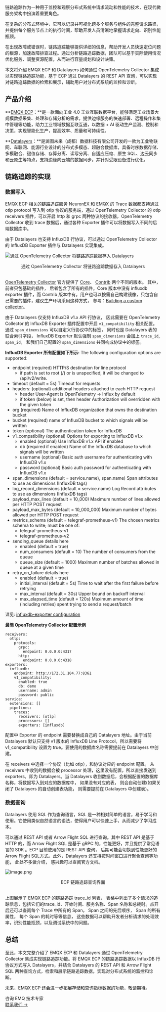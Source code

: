 链路追踪作为一种用于监控和观察分布式系统中请求流动和性能的技术，在现代微服务架构中扮演着重要角色。

在复杂的分布式环境中，它可以记录并可视化跨多个服务与组件的完整请求路径，并提供每个服务节点上的执行时间，帮助开发人员清晰地掌握请求走向、识别性能瓶颈。

在出现故障或错误时，链路追踪能够提供详细的信息，帮助开发人员快速定位问题的根源，加速故障排查过程。通过分析链路追踪数据，团队可以基于实际使用情况优化服务、调整资源配置，从而进行容量规划和设计决策。

本文将介绍 EMQX ECP 和 Datalayers 如何通过 OpenTelemetry Collector 集成以实现链路追踪功能，基于 ECP 通过 Datalayers 的 REST API 查询，可以实现对链路追踪数据的检索和展示，辅助用户对分布式系统的监控和诊断。

## 产品介绍

**[EMQX ECP](https://www.emqx.cn/products/emqx-ecp)：**是一款面向工业 4.0 工业互联数据平台，能够满足工业场景大规模数据采集、处理和存储分析的需求，提供边缘服务的快速部署、远程操作和集中管理等功能，助力工业领域数据互联互通，以数据 + AI 驱动生产监测、控制和决策，实现智能化生产，提高效率、质量和可持续性。

**[Datalayers](https://datalayers.cn/)：**是澜图未来（成都）数据科技有限公司开发的一款为工业物联网、车联网、能源行业设计的分布式多模态、超融合数据库，具备时序数据存储、多模融合、键值存储、存算分离、读写分离、自适应压缩、原生 SQL、边云同步和云原生等特点，支持边缘向云端的数据同步，并针对受限设备进行优化。

## 链路追踪的实现

### 数据写入

EMQX ECP 相关的链路追踪服务 NeuronEX 和 EMQX 的 Trace 数据都支持通过 otlp protocol 写入到 otlp 协议的服务端，通过 OpenTelemetry Collector 的 otlp receivers 插件，可以开启 http 和 grpc 两种协议的接收器，OpenTelemetry Collector 收到 trace 数据后，通过各种 Exporter 插件可以将数据写入不同的后端数据库中。

由于 Datalayers 也支持 InfluxDB 行协议，可以通过 OpenTelemetry Collector 的 InfluxDB Exporter 插件与 Datalayers 实现集成。

![通过 OpenTelemetry Collector 将链路追踪数据存入 Datalayers](https://assets.emqx.com/images/6f34f3cb1d31389729927fd2595f3a24.png)

<center>通过 OpenTelemetry Collector 将链路追踪数据存入 Datalayers</center>

<br>

[OpenTelemetry Collector](https://opentelemetry.io/docs/collector/) 官方提供了 [Core](https://hub.docker.com/r/otel/opentelemetry-collector/tags)、 [Contrib](https://hub.docker.com/r/otel/opentelemetry-collector-contrib) 两个不同的版本。 其中，前者只包基础的插件， 后者包含了所有的插件。Core 版本中没有 influxdb exporter 插件，而 Contrib 版本中有。用户也可以按需自己构建镜像，只包含自己需要的插件，建议生产环境采用这种方式， 参考：[Building a custom collector](https://github.com/open-telemetry/opentelemetry-collector-contrib/tree/main/exporter/influxdbexporter)。

由于 Datalayers 仅支持 InfluxDB v1.x API 行协议， 因此需要在 OpenTelemetry Collector 的 InfluxDB Exporter 插件配置中开启 `v1_compatibility` 相关配置。通过 `span_dimensions` 可以自定义行协议中的标签， 同时也是 Datalayers 表的联合索引字段， InfluxDB Exporter 默认强制 `span_dimensions` 会加上 `trace_id`, `span_id`， 和我们自己配置的 `span_dimensions` 共同构成协议中的标签。

**InfluxDB Exporter 所有配置如下所示:**
The following configuration options are supported:

- endpoint (required) HTTP/S destination for line protocol
  - if path is set to root (/) or is unspecified, it will be changed to /api/v2/write.
- timeout (default = 5s) Timeout for requests
- headers: (optional) additional headers attached to each HTTP request
  - header User-Agent is OpenTelemetry -> Influx by default
  - if token (below) is set, then header Authorization will overridden with the given token
- org (required) Name of InfluxDB organization that owns the destination bucket
- bucket (required) name of InfluxDB bucket to which signals will be written
- token (optional) The authentication token for InfluxDB
- v1_compatibility (optional) Options for exporting to InfluxDB v1.x
  - enabled (optional) Use InfluxDB v1.x API if enabled
  - db (required if enabled) Name of the InfluxDB database to which signals will be written
  - username (optional) Basic auth username for authenticating with InfluxDB v1.x
  - password (optional) Basic auth password for authenticating with InfluxDB v1.x
- span_dimensions (default = service.name), span.name) Span attributes to use as dimensions (InfluxDB tags)
- log_record_dimensions (default = service.name) Log Record attributes to use as dimensions (InfluxDB tags)
- payload_max_lines (default = 10_000) Maximum number of lines allowed per HTTP POST request
- payload_max_bytes (default = 10_000_000) Maximum number of bytes allowed per HTTP POST request
- metrics_schema (default = telegraf-prometheus-v1) The chosen metrics schema to write; must be one of:
  - telegraf-prometheus-v1
  - telegraf-prometheus-v2
- sending_queue details here
  - enabled (default = true)
  - num_consumers (default = 10) The number of consumers from the queue
  - queue_size (default = 1000) Maximum number of batches allowed in queue at a given time
- retry_on_failure details here
  - enabled (default = true)
  - initial_interval (default = 5s) Time to wait after the first failure before retrying
  - max_interval (default = 30s) Upper bound on backoff interval
  - max_elapsed_time (default = 120s) Maximum amount of time (including retries) spent trying to send a request/batch

详见: [influxdb-exporter configuration](https://github.com/open-telemetry/opentelemetry-collector-contrib/blob/main/exporter/influxdbexporter/README.md)

**最简 OpenTelemetry Collector 配置示例**

```
receivers:
  otlp:
    protocols:
      grpc:
        endpoint: 0.0.0.0:4317
      http:
        endpoint: 0.0.0.0:4318
exporters:
  influxdb:
    endpoint: http://172.31.104.77:8361
    v1_compatibility:
      enabled: true
      db: demo
      username: admin
      password: public
service:
  extensions: []
  pipelines:
    traces:
      receivers: [otlp]
      processors: []
      exporters: [influxdb]
```

配置中 Exporter 的 endpoint 需要替换成自己的 Datalayers 地址。由于当前 Datalayers 默认只支持 v1 版本的 InfluxDB Line Protocol，所以需要将 v1_compatibility 设置为 true。要使用的数据库名称需要提前在 Datalayers 中创建。

在 receivers 中选择一个协议（比如 otlp），和协议对应的 endpoint 配置。 从 receivers 中收到的数据会被 processor 处理，这里没有配置，所以直接发送到 exporters，即为 Datalayers。当 Datalayers 收到数据后，会根据配置的数据库名称，将数据写入到对应的数据库中， 如果没有对应的表， 则会自动创建(如果关闭了 Datalayers 的自动创建表功能， 则需要提前在 Datalayers 中创建表)。

### 数据查询

Datalayers 使用 SQL 作为查询语言，SQL 是一种相对简单的语言，易于学习和使用。它使用类似自然语言的语法，使得用户可以快速上手，从而减少了学习成本。

可以通过 REST API 或者 Arrow Flight SQL 进行查询。其中 REST API 是基于 HTTP 的，而 Arrow Flight SQL 是基于 gRPC 的，性能更好，并且提供了常见语言的 SDK 。ECP 目前使用的是 REST API 查询， 后期可能会切换到性能更好的 Arrow Flight SQL方式。此外，Datalayers 还支持按时间窗口进行聚合查询等功能， 此处不多做介绍， 感兴趣可以查阅官方文档。

![image.png](https://assets.emqx.com/images/34245cfae92943c550995b4b349c02e1.png)

<center> ECP 链路追踪查询界面</center>

<br>

上图展示了 EMQX ECP 的链路追踪 trace_id 列表， 表格中列出了多个请求的追踪信息，包括它们的trace_id、开始时间、服务名称、Span 名称和总耗时。点开后还可以查阅每个 Trace 中所有的 Span， Span 之间的先后顺序， Span 的所有属性， 每个 Span 的耗时等等信息， 这些数据可以帮助开发者分析请求的处理效率，识别性能瓶颈，以及调试系统中的问题。

## 总结

至此，本文完整介绍了 EMQX ECP 和 Datalayers 通过 OpenTelemetry Collector 集成实现链路追踪功能。将 EMQX ECP 的链路追踪数据以 InfluxDB 行协议方式写入 Datalayers，并结合 Datalayers 的 REST API 和 Arrow Flight SQL 两种查询方式，检索和展示链路追踪数据，实现对分布式系统的监控和诊断。

未来，EMQX ECP 还会进一步拓展存储和查询指标数据的功能，敬请期待。



<section class="promotion">
    <div>
        咨询 EMQ 技术专家
    </div>
    <a href="https://www.emqx.com/zh/contact?product=solutions" class="button is-gradient">联系我们 →</a>
</section>
